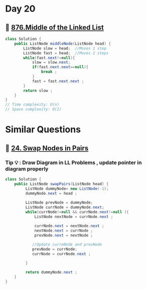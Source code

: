 # Day 20

## 🔗 [876.Middle of the Linked List](https://leetcode.com/problems/middle-of-the-linked-list/description/)

```java
class Solution {
    public ListNode middleNode(ListNode head) {
        ListNode slow = head;  //Moves 1 step
        ListNode fast = head;  //Moves 2 steps
        while(fast.next!=null){
            slow = slow.next;
            if(fast.next.next==null){
                break ;
            }
            fast = fast.next.next ;
        }
        return slow ;
    }
}
// Time complexity: O(n)
// Space complexity: O(1)
```


# Similar Questions

## 🔗 [24. Swap Nodes in Pairs](https://leetcode.com/problems/swap-nodes-in-pairs/description/)

### Tip 💡 : Draw Diagram in LL Problems , update pointer in diagram properly 

```java
class Solution {
    public ListNode swapPairs(ListNode head) {
         ListNode dummyNode= new ListNode(-1);
         dummyNode.next = head ;
         
         ListNode prevNode = dummyNode;
         ListNode currNode = dummyNode.next;
         while(currNode!=null && currNode.next!=null ){
             ListNode nextNode = currNode.next ;

             currNode.next = nextNode.next ;
             nextNode.next = currNode ;
             prevNode.next = nextNode ;
             
            //Update curreNode and prevNode
            prevNode = currNode;
            currNode = currNode.next ;

         }

         return dummyNode.next ;
    }
}
```
